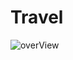# Travel

![overView](https://github.com/DohaOsama5/Travel/assets/155627017/442ec8a0-3720-41ac-9f1a-7d65d8bad677)
